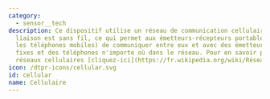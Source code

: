 ```yaml
---
category: 
  - sensor__tech
description: Ce dispositif utilise un réseau de communication cellulaire où la derniére
  liaison est sans fil, ce qui permet aux émetteurs-récepteurs portables (par exemple,
  les téléphones mobiles) de communiquer entre eux et avec des émetteurs-récepteurs
  fixes et des téléphones n'importe où dans le réseau. Pour en savoir plus sur les
  réseaux cellulaires [cliquez-ici](https://fr.wikipedia.org/wiki/Réseau_de_téléphonie_mobile)
icon: /dtpr-icons/cellular.svg
id: cellular
name: Cellulaire
---
```

